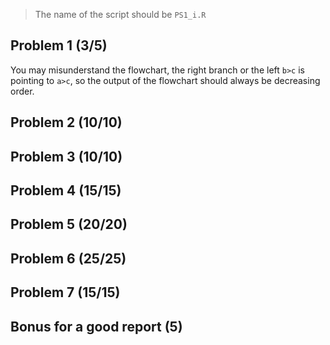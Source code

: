 > The name of the script should be `PS1_i.R`

## Problem 1 (3/5)

You may misunderstand the flowchart, the right branch or the left `b>c` is pointing to `a>c`, so the output of the flowchart should always be decreasing order.

## Problem 2 (10/10)

## Problem 3 (10/10)

## Problem 4 (15/15)

## Problem 5 (20/20)

## Problem 6 (25/25)

## Problem 7 (15/15)

## Bonus for a good report (5)
